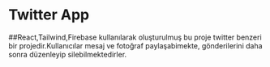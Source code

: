 # Twitter App
##React,Tailwind,Firebase kullanılarak oluşturulmuş bu proje twitter benzeri bir projedir.Kullanıcılar mesaj ve fotoğraf paylaşabimekte, gönderilerini daha sonra düzenleyip silebilmektedirler.

